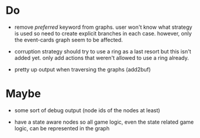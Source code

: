 # Do
* remove *preferred* keyword from graphs. user won't know what strategy is used
  so need to create explicit branches in each case. however, only the
  event-cards graph seem to be affected.

* corruption strategy should try to use a ring as a last resort but this isn't
  added yet. only add actions that weren't allowed to use a ring already.

* pretty up output when traversing the graphs (add2buf)

# Maybe
* some sort of debug output (node ids of the nodes at least)

* have a state aware nodes so all game logic, even the state related game logic,
  can be represented in the graph
